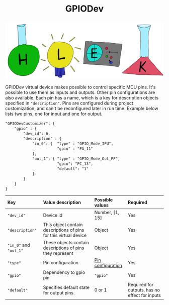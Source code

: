 # <p align="center">GPIODev</p>
<p align="center"><img src="../images/hlek.svg"></p>

GPIODev virtual device makes possible to control specific MCU pins. It's possible to use them as inputs and outputs. Other pin configurations are also available. Each pin has a name, which is a key for description objects specified in `"description"`. Pins are configured during project customization, and can't be reconfigured later in run time. Example below lists two pins, one for input and one for output.

```
"GPIODevCustomizer": {
    "gpio" : {
        "dev_id": 6,
        "description" : {
            "in_0": {  "type" : "GPIO_Mode_IPU",
                       "gpio" : "PA_11"
            },
            "out_1": { "type" : "GPIO_Mode_Out_PP",
                       "gpio": "PC_13",
                       "default": "1"
            }
        }
    }
}
```

| Key      | Value description | Possible values | Required |
|:---------|:------------------|:----------------|:---------|
| `"dev_id"` | Device id | Number, [1, 15] | Yes |
| `"description"` | This object contain descriptions of pins for this virtual device | Object | Yes |
| `"in_0"` and `"out_1"` | These objects contain descriptions of pins they represent | Object | Yes |
| `"type"` | Pin configuration | [Pin configuration](#GPIO-pin-configuration-table) | Yes |
| `"gpio"` | Dependency to gpio pin | `"gpio"` | Yes |
| `"default"` | Specifies default state for output pins. | 0 or 1 | Required for outputs, has no effect for inputs |